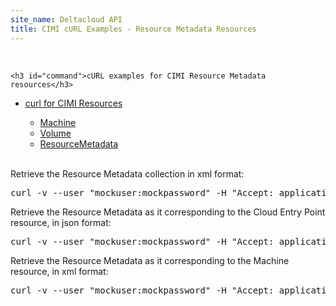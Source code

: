 ```yaml
---
site_name: Deltacloud API
title: CIMI cURL Examples - Resource Metadata Resources
---
```


<br/>

<div class="row">

  <div class="span8">

    <h3 id="command">cURL examples for CIMI Resource Metadata resources</h3>

  </div>

  <div class="span4">

<ul class="nav nav-list well">
  <li class="nav-header">
    <a href="/cimi-curl.html">curl for CIMI Resources</a>
  </li>
  <ul class="nav nav-list">
    <li><a href="/cimi-curl/cimi-curl-machines.html">Machine</a></li>
    <li><a href="/cimi-curl/cimi-curl-volumes.html">Volume</a></li>
    <li class="active"><a href="/cimi-curl/cimi-curl-resource_metadata.html">ResourceMetadata</a></li>
  </ul>
  <br/>
</ul>

  </div>

</div>


  <p> Retrieve the Resource Metadata collection in xml format:<p>

  <pre>curl -v --user "mockuser:mockpassword" -H "Accept: application/xml" http://localhost:3001/cimi/resource_metadata</pre>

  <p> Retrieve the Resource Metadata as it corresponding to the Cloud Entry Point resource, in json format:</p>

  <pre>curl -v --user "mockuser:mockpassword" -H "Accept: application/json" http://localhost:3001/cimi/resource_metadata/cloud_entry_point </pre>

  <p> Retrieve the Resource Metadata as it corresponding to the Machine resource, in xml format:</p>

  <pre>curl -v --user "mockuser:mockpassword" -H "Accept: application/xml" http://localhost:3001/cimi/resource_metadata/machine </pre>
